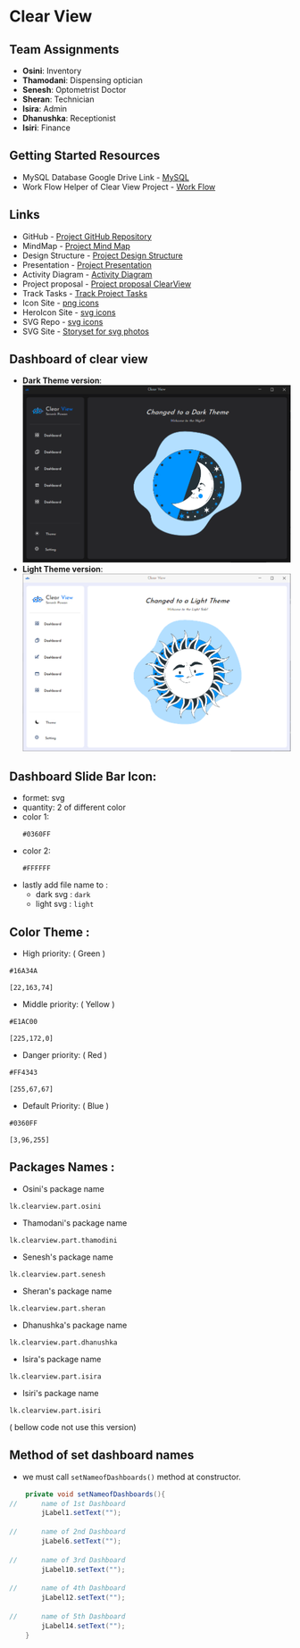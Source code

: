 # Clear View

## Team Assignments

- **Osini**: Inventory 
- **Thamodani**: Dispensing optician 
- **Senesh**: Optometrist Doctor  
- **Sheran**: Technician
- **Isira**: Admin
- **Dhanushka**: Receptionist
- **Isiri**: Finance

## Getting Started Resources

- MySQL Database Google Drive Link - [MySQL](https://drive.google.com/drive/folders/1UcJShfu3SfnPhUE_UxamXRQiX7mU1keP?usp=sharing)
- Work Flow Helper of Clear View Project - [Work Flow](https://1drv.ms/w/c/4ba2052d68c74c09/EbsXzfGrOEFOo4TlMZy7XEABb1kLaO88Gh8Unx0I_zrSqg?e=Jp5Yuz)

## Links

- GitHub - [Project GitHub Repository](https://github.com/SeneshCode/ClearView)
- MindMap - [Project Mind Map](https://mm.tt/app/map/3457483889?t=ZOqZKnLtl9)
- Design Structure - [Project Design Structure](https://1drv.ms/p/s!AjV0cV1pTSuqvhUJWLLIeBCCeUdj?e=v42bmR)
- Presentation - [Project Presentation](https://1drv.ms/p/c/66e090791e03c55b/EYpLuax2UmhPtJynK-NfDrwBPyFsAGkT1rT4Odi6qvwKIA?e=AsEtzi)
- Activity Diagram - [Activity Diagram](https://online.visual-paradigm.com/share.jsp?id=333237333433342d35)
- Project proposal - [Project proposal ClearView](https://1drv.ms/w/s!AlZVGvNYSWtljn1A8Oclivr3FLpL?e=zLqrSM)
- Track Tasks - [Track Project Tasks](https://docs.google.com/spreadsheets/d/16YhA8w9VYWCigiyo6h95EXaUB0WBxx84EmUaNq9X16A/edit?gid=1919180471#gid=1919180471)
- Icon Site - [png icons](https://icons8.com/icons/set/icons)
- HeroIcon Site - [svg icons](https://heroicons.com/outline)
- SVG Repo - [svg icons](https://www.svgrepo.com/)
- SVG Site - [Storyset for svg photos](https://storyset.com/)

## Dashboard of clear view 
- **Dark Theme version**:
![Clear view Dashboard](dashboard_dark_theme.png)
- **Light Theme version**:
![Clear view Dashboard](dashboard_light_theme.png)


## Dashboard Slide Bar Icon: 
  - formet: svg
  - quantity: 2 of different color
  - color 1:
    ```
    #0360FF
    ```
  - color 2:
    ```
    #FFFFFF
    ```
  - lastly add file name to :
      - dark svg : ```dark```
      - light svg : ```light```
    

## Color Theme : 
  - High priority: ( Green ) 
```
#16A34A
```
```
[22,163,74]
```

  - Middle priority: ( Yellow )
```
#E1AC00
```
```
[225,172,0]
```

  - Danger priority: ( Red )
```
#FF4343
```
```
[255,67,67]
```

  - Default Priority: ( Blue ) 
```
#0360FF
```
```
[3,96,255]
```

## Packages Names : 
  - Osini's package name 
```
lk.clearview.part.osini 
```
  - Thamodani's package name 
```
lk.clearview.part.thamodini
```
  - Senesh's package name   
```
lk.clearview.part.senesh
```
  - Sheran's package name   
```
lk.clearview.part.sheran
```
  - Dhanushka's package name   
```
lk.clearview.part.dhanushka
```
  - Isira's package name
```
lk.clearview.part.isira
```
  - Isiri's package name
```
lk.clearview.part.isiri
```

( bellow code not use this version)
## Method of set dashboard names
 - we must call ```setNameofDashboards()``` method at constructor.
```java
    private void setNameofDashboards(){
//      name of 1st Dashboard 
        jLabel1.setText("");

//      name of 2nd Dashboard 
        jLabel6.setText("");

//      name of 3rd Dashboard 
        jLabel10.setText("");

//      name of 4th Dashboard 
        jLabel12.setText("");

//      name of 5th Dashboard
        jLabel14.setText("");
    }
```
